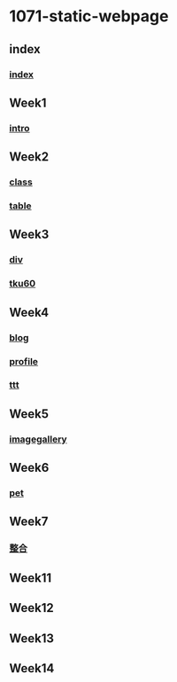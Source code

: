 # 1071-static-webpage
## index

###  [index](https://alan8906.github.io/1071-static-webpage/)
  
## Week1

###  [intro](https://alan8906.github.io/1071-static-webpage/w01/intro.html)
  
## Week2

 ### [class](https://alan8906.github.io/1071-static-webpage/w02/myclass.html)
 
 ### [table](https://alan8906.github.io/1071-static-webpage/w02/table.html)
 
## Week3

### [div](https://alan8906.github.io/1071-static-webpage/w03/div.html)

 ### [tku60](https://alan8906.github.io/1071-static-webpage/w03/tku60.html)

## Week4

### [blog](https://alan8906.github.io/1071-static-webpage/w04/blog.html)

### [profile](https://alan8906.github.io/1071-static-webpage/w04/profile.html)

### [ttt](https://alan8906.github.io/1071-static-webpage/w04/ttt.html)

## Week5
### [imagegallery](https://alan8906.github.io/1071-static-webpage/w05-web/imagegallery.html)

## Week6
### [pet](https://alan8906.github.io/1071-static-webpage/w06-pet/pet.html)

## Week7
### [整合](https://alan8906.github.io/1071-static-webpage/w07/tku/w01/intro.html)

## Week11
### []()

## Week12
### []()

## Week13
### []()

## Week14
### []()


